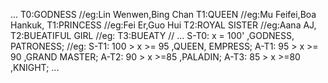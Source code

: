 ...
T0:GODNESS  //eg:Lin Wenwen,Bing Chan
T1:QUEEN  //eg:Mu Feifei,Boa Hankuk,
T1:PRINCESS //eg:Fei Er,Guo Hui
T2:ROYAL SISTER  //eg:Aana AJ,
T2:BUEATIFUL GIRL  //eg:
T3:BUEATY  //
...
S-T0: x = 100' ,GODNESS, PATRONESS; //eg: 
S-T1: 100 > x >= 95 ,QUEEN, EMPRESS; 
A-T1: 95 > x >= 90  ,GRAND MASTER; 
A-T2: 90 > x >=85 ,PALADIN; 
A-T3: 85 > x >=80 ,KNIGHT; 
...
